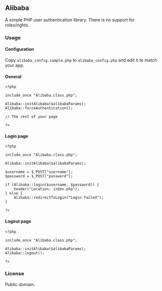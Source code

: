 ## Alibaba

A simple PHP user authentication library. There is no support for roles/rights.

### Usage

#### Configuration

Copy `alibaba_config.sample.php` to `alibaba_config.php` and edit it to match your app.

#### General

	<?php

	include_once "Alibaba.class.php";

	Alibaba::initAlibaba($alibabaParams);
	Alibaba::forceAuthentication();

	// The rest of your page

	?>

#### Login page

	<?php

	include_once "Alibaba.class.php";

	Alibaba::initAlibaba($alibabaParams);

	$username = $_POST["username"];
	$password = $_POST["password"];

	if (Alibaba::login($username, $password)) {
		header("Location: index.php");
	} else {
		Alibaba::redirectToLogin("Login failed");
	}

	?>

#### Logout page

	<?php
	
	include_once "Alibaba.class.php";

	Alibaba::initAlibaba($alibabaParams);
	Alibaba::logout();

	?>

### License

Public domain.
